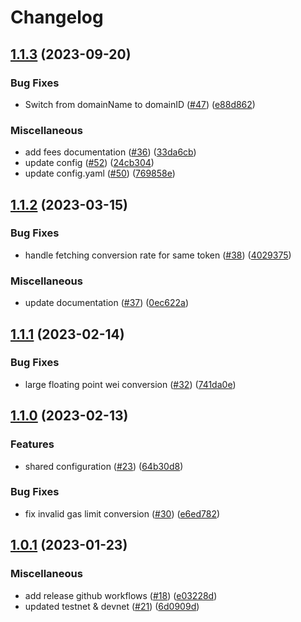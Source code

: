 # Changelog

## [1.1.3](https://github.com/sygmaprotocol/sygma-fee-oracle/compare/v1.1.2...v1.1.3) (2023-09-20)


### Bug Fixes

* Switch from domainName to domainID ([#47](https://github.com/sygmaprotocol/sygma-fee-oracle/issues/47)) ([e88d862](https://github.com/sygmaprotocol/sygma-fee-oracle/commit/e88d8627aed50fe66330a5d036097b920553902e))


### Miscellaneous

* add fees documentation ([#36](https://github.com/sygmaprotocol/sygma-fee-oracle/issues/36)) ([33da6cb](https://github.com/sygmaprotocol/sygma-fee-oracle/commit/33da6cbad082b08c439f80df8c1709f6941a302d))
* update config ([#52](https://github.com/sygmaprotocol/sygma-fee-oracle/issues/52)) ([24cb304](https://github.com/sygmaprotocol/sygma-fee-oracle/commit/24cb304af6fd413ebec21b7148a0d6ef73bee5b4))
* update config.yaml ([#50](https://github.com/sygmaprotocol/sygma-fee-oracle/issues/50)) ([769858e](https://github.com/sygmaprotocol/sygma-fee-oracle/commit/769858e12c1c5d14466f6d2293ca9b69a69113ba))

## [1.1.2](https://github.com/sygmaprotocol/sygma-fee-oracle/compare/v1.1.1...v1.1.2) (2023-03-15)


### Bug Fixes

* handle fetching conversion rate for same token ([#38](https://github.com/sygmaprotocol/sygma-fee-oracle/issues/38)) ([4029375](https://github.com/sygmaprotocol/sygma-fee-oracle/commit/40293759b65ece80693624c0eaff16ff9d580d23))


### Miscellaneous

* update documentation ([#37](https://github.com/sygmaprotocol/sygma-fee-oracle/issues/37)) ([0ec622a](https://github.com/sygmaprotocol/sygma-fee-oracle/commit/0ec622ac030d4a67279575cd8e6e004b0079e5f8))

## [1.1.1](https://github.com/sygmaprotocol/sygma-fee-oracle/compare/v1.1.0...v1.1.1) (2023-02-14)


### Bug Fixes

* large floating point wei conversion ([#32](https://github.com/sygmaprotocol/sygma-fee-oracle/issues/32)) ([741da0e](https://github.com/sygmaprotocol/sygma-fee-oracle/commit/741da0ec53129884dfb6c6c498fe6c2bba84cb60))

## [1.1.0](https://github.com/sygmaprotocol/sygma-fee-oracle/compare/v1.0.1...v1.1.0) (2023-02-13)


### Features

* shared configuration ([#23](https://github.com/sygmaprotocol/sygma-fee-oracle/issues/23)) ([64b30d8](https://github.com/sygmaprotocol/sygma-fee-oracle/commit/64b30d833ba70157d434d61e12af90ace285989e))


### Bug Fixes

* fix invalid gas limit conversion ([#30](https://github.com/sygmaprotocol/sygma-fee-oracle/issues/30)) ([e6ed782](https://github.com/sygmaprotocol/sygma-fee-oracle/commit/e6ed782f53b475fd86b4771438ff52b535581b2b))

## [1.0.1](https://github.com/sygmaprotocol/sygma-fee-oracle/compare/v1.0.0...v1.0.1) (2023-01-23)


### Miscellaneous

* add release github workflows ([#18](https://github.com/sygmaprotocol/sygma-fee-oracle/issues/18)) ([e03228d](https://github.com/sygmaprotocol/sygma-fee-oracle/commit/e03228d1b3b31b4d0f2a3f17c541f74615f6f3ef))
* updated testnet & devnet ([#21](https://github.com/sygmaprotocol/sygma-fee-oracle/issues/21)) ([6d0909d](https://github.com/sygmaprotocol/sygma-fee-oracle/commit/6d0909dfdf15b763b054ff9d982f0eb5c30b8f9c))
